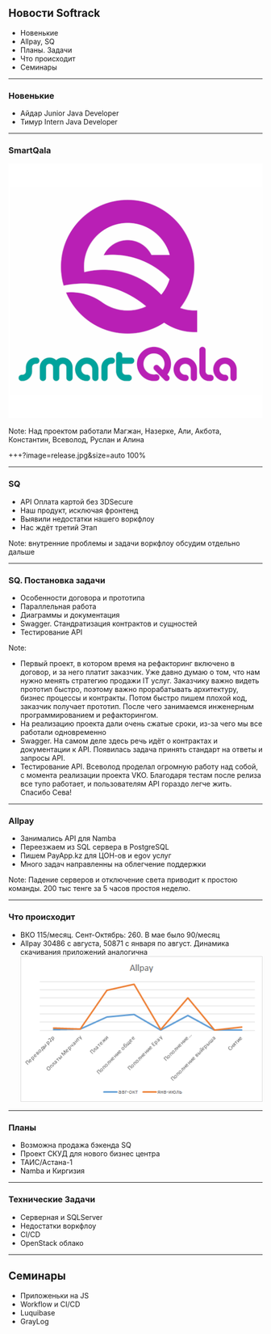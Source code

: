 ## Новости Softrack

- Новенькие
- Allpay, SQ
- Планы. Задачи
- Что происходит
- Семинары

---

### Новенькие

- Айдар Junior Java Developer
- Тимур Intern Java Developer

---

### SmartQala

![Logo](sq_logo_named.png)

Note: Над проектом работали Магжан, Назерке, Али, Акбота, Константин, Всеволод, Руслан и Алина

+++?image=release.jpg&size=auto 100%

---

### SQ

- API Оплата картой без 3DSecure
- Наш продукт, исключая фронтенд
- Выявили недостатки нашего воркфлоу
- Нас ждёт третий Этап

Note: внутренние проблемы и задачи воркфлоу обсудим отдельно дальше

---

### SQ. Постановка задачи

- Особенности договора и прототипа
- Параллельная работа
- Диаграммы и документация
- Swagger. Стандратизация контрактов и сущностей
- Тестирование API

Note: 
- Первый проект, в котором время на рефакторинг включено в договор, и за него платит заказчик. Уже давно думаю о том, что нам нужно менять стратегию продажи IT услуг. Заказчику важно видеть прототип быстро, поэтому важно прорабатывать архитектуру, бизнес процессы и контракты. Потом быстро пишем плохой код, заказчик получает прототип. После чего занимаемся инженерным программированием и рефакторингом.
- На реализацию проекта дали очень сжатые сроки, из-за чего мы все работали одновременно
- Swagger. На самом деле здесь речь идёт о контрактах и документации к API. Появилась задача принять стандарт на ответы и запросы API.
- Тестирование API. Всеволод проделал огромную работу над собой, с момента реализации проекта VKO. Благодаря тестам после релиза все тупо работает, и пользователям API гораздо легче жить. Спасибо Сева!

--- 

### Allpay

- Занимались API для Namba
- Переезжаем из SQL сервера в PostgreSQL
- Пишем PayApp.kz для ЦОН-ов и egov услуг
- Много задач направленны на облегчение поддержки

Note: Падение серверов и отключение света приводит к простою команды. 200 тыс тенге за 5 часов простоя неделю.

---

### Что происходит

- ВКО 115/месяц. Сент-Октябрь: 260. В мае было 90/месяц
- Allpay 30486 с августа, 50871 с января по август. Динамика скачивания приложений аналогична
![info](allpay.png)

---

### Планы

- Возможна продажа бэкенда SQ
- Проект СКУД для нового бизнес центра
- ТАИС/Астана-1
- Namba и Киргизия

---

### Технические Задачи

- Серверная и SQLServer
- Недостатки воркфлоу
- CI/CD
- OpenStack облако

---

## Семинары

- Приложеньки на JS
- Workflow и CI/CD
- Luquibase
- GrayLog
